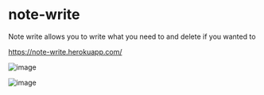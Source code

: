 # note-write

Note write allows you to write what you need to and delete if you wanted to

https://note-write.herokuapp.com/


![image](https://user-images.githubusercontent.com/104675479/194789139-1a5350e7-2466-4486-932d-544e35aa862e.png)

![image](https://user-images.githubusercontent.com/104675479/194789150-e923e31b-8717-4347-92c6-704572871000.png)
